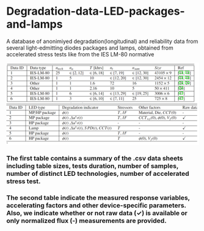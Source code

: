 # Degradation-data-LED-packages-and-lamps
A database of anonimiyed degradation(longitudinal) and reliability data from several light-edmitting diodes packages and lamps, obtained from accelerated stress tests like from the IES LM-80 normative




![plot](/Descriptive_Tables_LED_data.png?raw=true)

### The first table contains a summary of the .csv data sheets including table sizes, tests duration, number of samples, number of distinct LED technologies, number of accelerated stress test.
### The second table indicate the measured response variables, accelerating factors and other device-specific parameters. Also, we indicate whether or not raw data ($\checkmark$) is available or only normalized flux (-) measurements are provided.  
